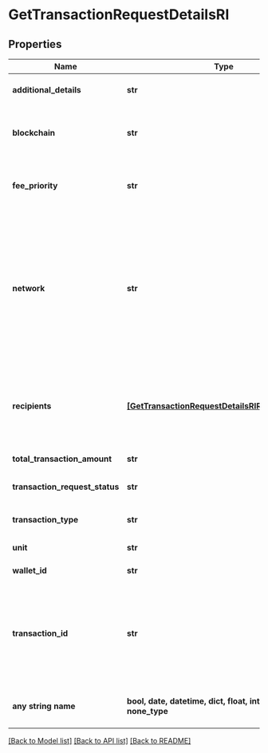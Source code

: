 # GetTransactionRequestDetailsRI


## Properties
Name | Type | Description | Notes
------------ | ------------- | ------------- | -------------
**additional_details** | **str** | Defines an optional note for additional details. | 
**blockchain** | **str** | Represents the specific blockchain protocol name, e.g. Ethereum, Bitcoin, etc. | 
**fee_priority** | **str** | Defines the priority for the fee, if it is \&quot;slow\&quot;, \&quot;standard\&quot; or \&quot;fast\&quot;. | 
**network** | **str** | Represents the name of the blockchain network used; blockchain networks are usually identical as technology and software, but they differ in data, e.g. - \&quot;mainnet\&quot; is the live network with actual data while networks like \&quot;testnet\&quot;, \&quot;ropsten\&quot; are test networks. | 
**recipients** | [**[GetTransactionRequestDetailsRIRecipientsInner]**](GetTransactionRequestDetailsRIRecipientsInner.md) | Represents a list of recipient addresses with the respective amounts. In account-based protocols like Ethereum there is only one address in this list. | 
**total_transaction_amount** | **str** | Defines the total transaction amount. | 
**transaction_request_status** | **str** | Defines the status of the transaction request, e.g. pending. | 
**transaction_type** | **str** | Defines the transaction type, if it is for coins or tokens. | 
**unit** | **str** | Defines the unit of the amount. | 
**wallet_id** | **str** | Defines the unique ID of the Wallet. | 
**transaction_id** | **str** | Represents the unique identifier of a transaction, i.e. it could be transactionId in UTXO-based protocols like Bitcoin, and transaction hash in Ethereum blockchain. | [optional] 
**any string name** | **bool, date, datetime, dict, float, int, list, str, none_type** | any string name can be used but the value must be the correct type | [optional]

[[Back to Model list]](../README.md#documentation-for-models) [[Back to API list]](../README.md#documentation-for-api-endpoints) [[Back to README]](../README.md)


